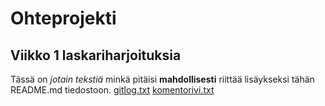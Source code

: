# Ohteprojekti
## Viikko 1 laskariharjoituksia
Tässä on *jotain tekstiä* minkä pitäisi **mahdollisesti** riittää lisäykseksi tähän README.md tiedostoon.
[gitlog.txt](https://github.com/Schamppu/ot-harjoitustyo/blob/master/laskarit/viikko1/gitlog.txt)
[komentorivi.txt](https://github.com/Schamppu/ot-harjoitustyo/blob/master/laskarit/viikko1/komentorivi.txt)
